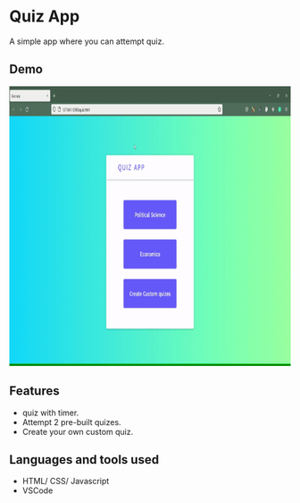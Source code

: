 # Quiz App

A simple app where you can attempt quiz.

## Demo

<img src="icons/ezgif.com-gif-maker(1).gif" alt="My Project GIF" width="900" height="500">

## Features 

- quiz with timer.
- Attempt 2 pre-built quizes.
- Create your own custom quiz. 

## Languages and tools used

- HTML/ CSS/ Javascript
- VSCode
